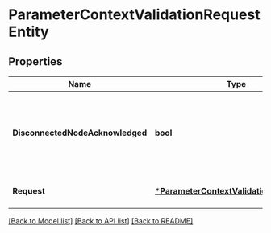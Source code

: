 # ParameterContextValidationRequestEntity

## Properties
Name | Type | Description | Notes
------------ | ------------- | ------------- | -------------
**DisconnectedNodeAcknowledged** | **bool** | Acknowledges that this node is disconnected to allow for mutable requests to proceed. | [optional] [default to null]
**Request** | [***ParameterContextValidationRequestDto**](ParameterContextValidationRequestDTO.md) |  | [optional] [default to null]

[[Back to Model list]](../README.md#documentation-for-models) [[Back to API list]](../README.md#documentation-for-api-endpoints) [[Back to README]](../README.md)

